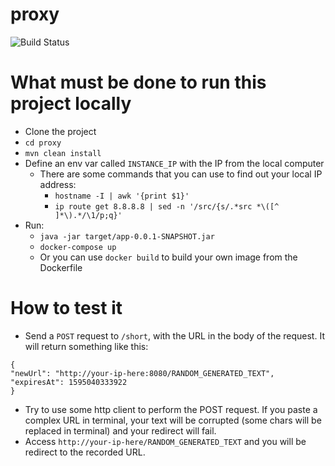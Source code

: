 # proxy
![Build Status](https://travis-ci.org/cunhazera/proxy.svg?branch=master)

# What must be done to run this project locally
 - Clone the project
 - `cd proxy`
 - `mvn clean install`
 - Define an env var called `INSTANCE_IP` with the IP from the local computer
   - There are some commands that you can use to find out your local IP address:
     - `hostname -I | awk '{print $1}'`
     - `ip route get 8.8.8.8 | sed -n '/src/{s/.*src *\([^ ]*\).*/\1/p;q}'`
 - Run:
   - `java -jar target/app-0.0.1-SNAPSHOT.jar`
   - `docker-compose up`
   - Or you can use `docker build` to build your own image from the Dockerfile

# How to test it
  - Send a `POST` request to `/short`, with the URL in the body of the request. It will return something like this:
```
{
"newUrl": "http://your-ip-here:8080/RANDOM_GENERATED_TEXT",
"expiresAt": 1595040333922
}
```
  - Try to use some http client to perform the POST request. If you paste a complex URL in terminal, your text will be corrupted (some chars will be replaced in terminal) and your redirect will fail.
  - Access `http://your-ip-here/RANDOM_GENERATED_TEXT` and you will be redirect to the recorded URL.
